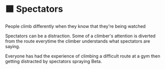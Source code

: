 # 🟩 Spectators

People climb differently when they know that they're being watched

Spectators can be a distraction. Some of a climber's attention is diverted from the route everytime the climber understands what spectators are saying.

Everyone has had the experience of climbing a difficult route at a gym then getting distracted by spectators spraying Beta.
